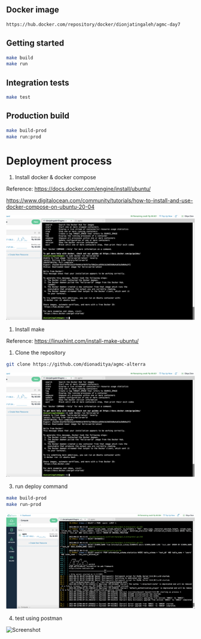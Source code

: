 ## Docker image

```bash
https://hub.docker.com/repository/docker/dionjatingaleh/agmc-day7
```

## Getting started

```bash
make build
make run
```

## Integration tests

```bash
make test
```

## Production build

```bash
make build-prod
make run:prod
```


# Deployment process

1. Install docker & docker compose

Reference:
https://docs.docker.com/engine/install/ubuntu/

https://www.digitalocean.com/community/tutorials/how-to-install-and-use-docker-compose-on-ubuntu-20-04

![Screenshot](images/docker-installed.png)

1. Install make

Reference: 
https://linuxhint.com/install-make-ubuntu/

1. Clone the repository


```bash
git clone https://github.com/dionaditya/agmc-alterra
```

![Screenshot](images/docker-installed.png)

3. run deploy command

```bash
make build-prod
make run-prod
```


![Screenshot](images/app-running.png)

4. test using postman

![Screenshot](imgaes/postman.png)
